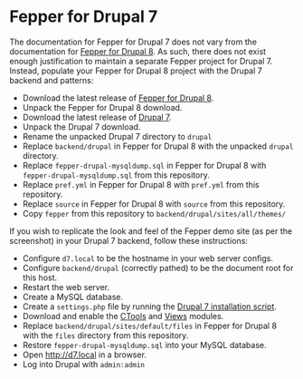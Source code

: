 # Fepper for Drupal 7

The documentation for Fepper for Drupal 7 does not vary from the documentation 
for <a href="https://github.com/electric-eloquence/fepper-drupal" target="_blank">
Fepper for Drupal 8</a>. As such, there does not exist enough justification to 
maintain a separate Fepper project for Drupal 7. Instead, populate your Fepper 
for Drupal 8 project with the Drupal 7 backend and patterns: 

* Download the latest release of 
  <a href="https://github.com/electric-eloquence/fepper-drupal/releases" target="_blank">
  Fepper for Drupal 8</a>.
* Unpack the Fepper for Drupal 8 download.
* Download the latest release of 
  <a href="https://www.drupal.org/project/drupal" target="_blank">Drupal 7</a>.
* Unpack the Drupal 7 download.
* Rename the unpacked Drupal 7 directory to `drupal`
* Replace `backend/drupal` in Fepper for Drupal 8 with the unpacked `drupal` directory.
* Replace `fepper-drupal-mysqldump.sql` in Fepper for Drupal 8 with 
  `fepper-drupal-mysqldump.sql` from this repository.
* Replace `pref.yml` in Fepper for Drupal 8 with `pref.yml` from this repository.
* Replace `source` in Fepper for Drupal 8 with `source` from this repository.
* Copy `fepper` from this repository to `backend/drupal/sites/all/themes/`

If you wish to replicate the look and feel of the Fepper demo site (as per the 
screenshot) in your Drupal 7 backend, follow these instructions:

* Configure `d7.local` to be the hostname in your web server configs.
* Configure `backend/drupal` (correctly pathed) to be the document root for this 
  host.
* Restart the web server.
* Create a MySQL database.
* Create a `settings.php` file by running the 
  <a href="https://www.drupal.org/docs/7/installing-drupal-7/step-4-run-the-installation-script" target="_blank">
  Drupal 7 installation script</a>.
* Download and enable the 
  <a href="https://www.drupal.org/project/ctools" target="_blank">CTools</a> and 
  <a href="https://www.drupal.org/project/views" target="_blank">Views</a> modules.
* Replace `backend/drupal/sites/default/files` in Fepper for Drupal 8 with the 
  `files` directory from this repository.
* Restore `fepper-drupal-mysqldump.sql` into your MySQL database.
* Open http://d7.local in a browser.
* Log into Drupal with `admin:admin`
